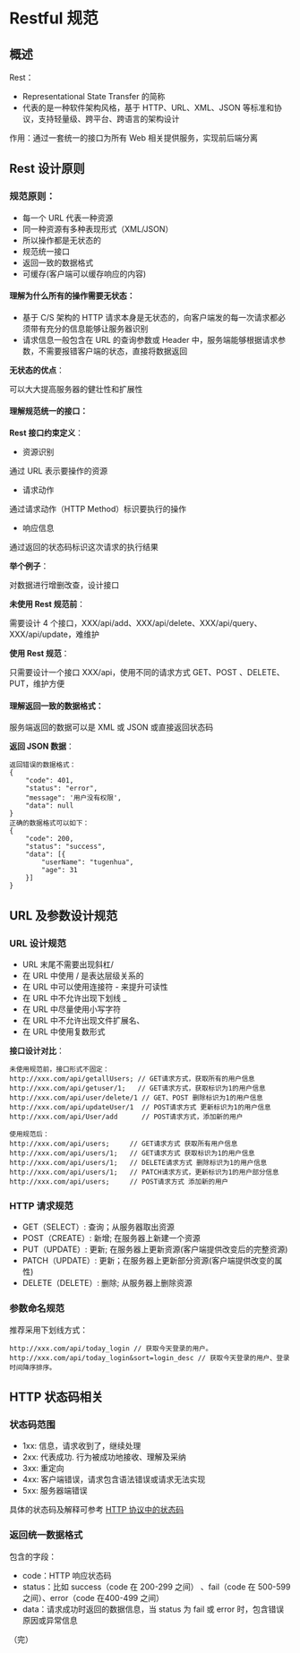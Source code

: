 # Restful 规范

## 概述

Rest：

+ Representational State Transfer 的简称
+ 代表的是一种软件架构风格，基于 HTTP、URL、XML、JSON 等标准和协议，支持轻量级、跨平台、跨语言的架构设计

作用：通过一套统一的接口为所有 Web 相关提供服务，实现前后端分离

## Rest 设计原则

### 规范原则：

+ 每一个 URL 代表一种资源
+ 同一种资源有多种表现形式（XML/JSON）
+ 所以操作都是无状态的
+ 规范统一接口
+ 返回一致的数据格式
+ 可缓存(客户端可以缓存响应的内容)

#### 理解为什么所有的操作需要无状态：

+ 基于 C/S 架构的 HTTP 请求本身是无状态的，向客户端发的每一次请求都必须带有充分的信息能够让服务器识别
+ 请求信息一般包含在 URL 的查询参数或 Header 中，服务端能够根据请求参数，不需要报错客户端的状态，直接将数据返回

**无状态的优点**：

可以大大提高服务器的健壮性和扩展性

#### 理解规范统一的接口：

**Rest 接口约束定义**：

+ 资源识别

通过 URL 表示要操作的资源

+ 请求动作

通过请求动作（HTTP Method）标识要执行的操作

+ 响应信息

通过返回的状态码标识这次请求的执行结果

**举个例子**：

对数据进行增删改查，设计接口

**未使用 Rest 规范前**：

需要设计 4 个接口，XXX/api/add、XXX/api/delete、XXX/api/query、XXX/api/update，难维护

**使用 Rest 规范**：

只需要设计一个接口 XXX/api，使用不同的请求方式 GET、POST 、DELETE、PUT，维护方便

#### 理解返回一致的数据格式：

服务端返回的数据可以是 XML 或 JSON 或直接返回状态码

**返回 JSON 数据**：

```
返回错误的数据格式：
{
    "code": 401,
    "status": "error",
    "message": '用户没有权限',
    "data": null
}
正确的数据格式可以如下：
{
    "code": 200,
    "status": "success",
    "data": [{
        "userName": "tugenhua",
        "age": 31
    }]
}
```


## URL 及参数设计规范

### URL 设计规范
+ URL 末尾不需要出现斜杠/ 
+ 在 URL 中使用 / 是表达层级关系的
+ 在 URL 中可以使用连接符 - 来提升可读性
+ 在 URL 中不允许出现下划线 _
+ 在 URL 中尽量使用小写字符
+ 在 URL 中不允许出现文件扩展名、
+ 在 URL 中使用复数形式

**接口设计对比**：

```
未使用规范前，接口形式不固定：
http://xxx.com/api/getallUsers; // GET请求方式，获取所有的用户信息
http://xxx.com/api/getuser/1;   // GET请求方式，获取标识为1的用户信息
http://xxx.com/api/user/delete/1 // GET、POST 删除标识为1的用户信息
http://xxx.com/api/updateUser/1  // POST请求方式 更新标识为1的用户信息
http://xxx.com/api/User/add      // POST请求方式，添加新的用户

使用规范后：
http://xxx.com/api/users;     // GET请求方式 获取所有用户信息
http://xxx.com/api/users/1;   // GET请求方式 获取标识为1的用户信息
http://xxx.com/api/users/1;   // DELETE请求方式 删除标识为1的用户信息
http://xxx.com/api/users/1;   // PATCH请求方式，更新标识为1的用户部分信息
http://xxx.com/api/users;     // POST请求方式 添加新的用户
```
### HTTP 请求规范
+ GET（SELECT）: 查询；从服务器取出资源
+ POST（CREATE）: 新增; 在服务器上新建一个资源
+ PUT（UPDATE）: 更新; 在服务器上更新资源(客户端提供改变后的完整资源)
+ PATCH（UPDATE）: 更新；在服务器上更新部分资源(客户端提供改变的属性)
+ DELETE（DELETE）: 删除; 从服务器上删除资源

### 参数命名规范

推荐采用下划线方式：

```
http://xxx.com/api/today_login // 获取今天登录的用户。
http://xxx.com/api/today_login&sort=login_desc // 获取今天登录的用户、登录时间降序排序。
```

## HTTP 状态码相关

### 状态码范围

+ 1xx: 信息，请求收到了，继续处理
+ 2xx: 代表成功. 行为被成功地接收、理解及采纳
+ 3xx: 重定向
+ 4xx: 客户端错误，请求包含语法错误或请求无法实现
+ 5xx: 服务器端错误

具体的状态码及解释可参考 [HTTP 协议中的状态码](/basic-skills/network/HTTP协议/)

### 返回统一数据格式
包含的字段：
+ code：HTTP 响应状态码
+ status：比如  success（code 在 200-299 之间） 、fail（code 在 500-599 之间）、error（code 在400-499 之间）
+ data：请求成功时返回的数据信息，当 status 为 fail 或 error 时，包含错误原因或异常信息

（完）